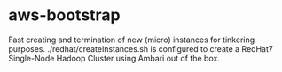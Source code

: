 # aws-bootstrap
Fast creating and termination of new (micro) instances for tinkering purposes.
./redhat/createInstances.sh is configured to create a RedHat7 Single-Node Hadoop Cluster using Ambari out of the box.
